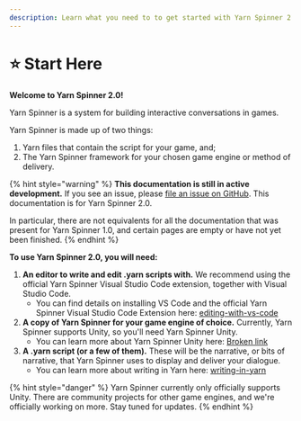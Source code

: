 ```yaml
---
description: Learn what you need to to get started with Yarn Spinner 2.0
---
```


# ⭐ Start Here

**Welcome to Yarn Spinner 2.0!**&#x20;

Yarn Spinner is a system for building interactive conversations in games.

Yarn Spinner is made up of two things:&#x20;

1. Yarn files that contain the script for your game, and;
2. The Yarn Spinner framework for your chosen game engine or method of delivery.&#x20;

{% hint style="warning" %}
**This documentation is still in active development.** If you see an issue, please [file an issue on GitHub](https://github.com/YarnSpinnerTool/YSDocs/issues/new). This documentation is for Yarn Spinner 2.0.

In particular, there are not equivalents for all the documentation that was present for Yarn Spinner 1.0, and certain pages are empty or have not yet been finished.
{% endhint %}

**To use Yarn Spinner 2.0, you will need:**

1. **An editor to write and edit .yarn scripts with.** We recommend using the official Yarn Spinner Visual Studio Code extension, together with Visual Studio Code.
   * You can find details on installing VS Code and the official Yarn Spinner Visual Studio Code Extension here: [editing-with-vs-code](getting-started/editing-with-vs-code/ "mention")
2. **A copy of Yarn Spinner for your game engine of choice.** Currently, Yarn Spinner supports Unity, so you'll need Yarn Spinner Unity.
   * You can learn more about Yarn Spinner Unity here: [Broken link](using-yarnspinner-with-unity/overview "mention")
3. **A .yarn script (or a few of them).** These will be the narrative, or bits of narrative, that Yarn Spinner uses to display and deliver your dialogue.
   * You can learn more about writing in Yarn here: [writing-in-yarn](getting-started/writing-in-yarn/ "mention")

{% hint style="danger" %}
Yarn Spinner currently only officially supports Unity. There are community projects for other game engines, and we're officially working on more. Stay tuned for updates.
{% endhint %}
